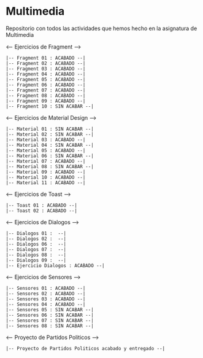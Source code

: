# Multimedia
Repositorio con todos las actividades que hemos hecho en la asignatura de Multimedia

<-- Ejercicios de Fragment -->

    |-- Fragment 01 : ACABADO --|
    |-- Fragment 02 : ACABADO --|
    |-- Fragment 03 : ACABADO --|
    |-- Fragment 04 : ACABADO --|
    |-- Fragment 05 : ACABADO --|
    |-- Fragment 06 : ACABADO --|
    |-- Fragment 07 : ACABADO --|
    |-- Fragment 08 : ACABADO --|
    |-- Fragment 09 : ACABADO --|
    |-- Fragment 10 : SIN ACABAR --|

<-- Ejercicios de Material Design -->

    |-- Material 01 : SIN ACABAR --|
    |-- Material 02 : SIN ACABAR --|
    |-- Material 03 : ACABADO --|
    |-- Material 04 : SIN ACABAR --|
    |-- Material 05 : ACABADO --|
    |-- Material 06 : SIN ACABAR --|
    |-- Material 07 : ACABADO --|
    |-- Material 08 : SIN ACABAR --|
    |-- Material 09 : ACABADO --|
    |-- Material 10 : ACABADO --|
    |-- Material 11 : ACABADO --|

<-- Ejercicios de Toast -->

    |-- Toast 01 : ACABADO --|
    |-- Toast 02 : ACABADO --|

<-- Ejercicios de Dialogos -->

    |-- Dialogos 01 :  --|
    |-- Dialogos 02 :  --|
    |-- Dialogos 06 :  --|
    |-- Dialogos 07 :  --|
    |-- Dialogos 08 :  --|
    |-- Dialogos 09 :  --|
    |-- Ejercicio Dialogos : ACABADO --|

<-- Ejercicios de Sensores -->

    |-- Sensores 01 : ACABADO --|
    |-- Sensores 02 : ACABADO --|
    |-- Sensores 03 : ACABADO --|
    |-- Sensores 04 : ACABADO --|
    |-- Sensores 05 : SIN ACABAR --|
    |-- Sensores 06 : SIN ACABAR --|
    |-- Sensores 07 : SIN ACABAR --|
    |-- Sensores 08 : SIN ACABAR --|

<-- Proyecto de Partidos Politicos -->

    |-- Proyecto de Partidos Politicos acabado y entregado --|
